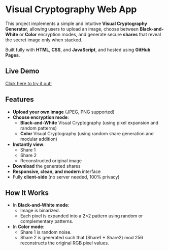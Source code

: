 # Visual Cryptography Web App

This project implements a simple and intuitive **Visual Cryptography Generator**, allowing users to upload an image, choose between **Black-and-White** or **Color** encryption modes, and generate secure **shares** that reveal the secret image only when stacked.

Built fully with **HTML**, **CSS**, and **JavaScript**, and hosted using **GitHub Pages**.

## Live Demo
[Click here to try it out!](https://shenjc01.github.io/visual_cryptography_/)  

## Features

- **Upload your own image** (JPEG, PNG supported)
- **Choose encryption mode**:
  - **Black-and-White** Visual Cryptography (using pixel expansion and random patterns)
  - **Color** Visual Cryptography (using random share generation and modular addition)
- **Instantly view**:
  - Share 1
  - Share 2
  - Reconstructed original image
- **Download** the generated shares
- **Responsive, clean, and modern** interface
- Fully **client-side** (no server needed, 100% privacy)

## How It Works

- In **Black-and-White mode**:
  - Image is binarized.
  - Each pixel is expanded into a 2×2 pattern using random or complementary patterns.
- In **Color mode**:
  - Share 1 is random noise.
  - Share 2 is generated such that (Share1 + Share2) mod 256 reconstructs the original RGB pixel values.



